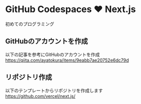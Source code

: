 # GitHub Codespaces ♥️ Next.js
初めてのプログラミング

## GitHubのアカウントを作成
以下の記事を参考にGitHubのアカウントを作成  
https://qiita.com/ayatokura/items/9eabb7ae20752e6dc79d
## リポジトリ作成
以下のテンプレートからリポジトリを作成します  
https://github.com/vercel/next.js/
